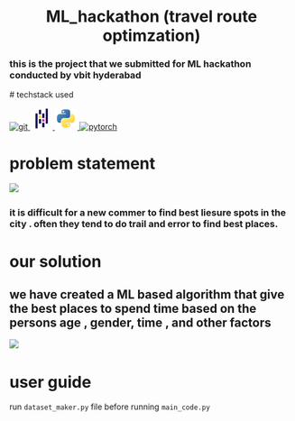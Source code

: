 <h1 align="center">ML_hackathon (travel route optimzation)</h1>
<h3>this is the project that we submitted for ML hackathon conducted by vbit hyderabad</h3>
# techstack used 
<p align="left"> <a href="https://git-scm.com/" target="_blank" rel="noreferrer"> <img src="https://www.vectorlogo.zone/logos/git-scm/git-scm-icon.svg" alt="git" width="40" height="40"/> </a> <a href="https://pandas.pydata.org/" target="_blank" rel="noreferrer"> <img src="https://raw.githubusercontent.com/devicons/devicon/2ae2a900d2f041da66e950e4d48052658d850630/icons/pandas/pandas-original.svg" alt="pandas" width="40" height="40"/> </a> <a href="https://www.python.org" target="_blank" rel="noreferrer"> <img src="https://raw.githubusercontent.com/devicons/devicon/master/icons/python/python-original.svg" alt="python" width="40" height="40"/> </a> <a href="https://pytorch.org/" target="_blank" rel="noreferrer"> <img src="https://www.vectorlogo.zone/logos/pytorch/pytorch-icon.svg" alt="pytorch" width="40" height="40"/> </a> </p>
<p float="left">
<h1>problem statement </h1> 
<img src="https://purewows3.imgix.net/images/articles/2015_04/airport_confusion.jpg?auto=format,compress&cs=strip"height=200px></img>
<h3 >it is difficult for a new commer to find best liesure spots 
in the city . often they tend to do trail and error to find best places.</h3>
<h1 color="yellow">our solution</h1>
<h2>
we have created a ML based algorithm that give the best 
places to spend time based on the persons age , gender, time , and other factors </h2>
<img src="https://miro.medium.com/max/1200/1*-ticoOKuuQKdP1QEJ8jl5Q.jpeg"></img>

# user guide

 run `dataset_maker.py` file  before running `main_code.py`
